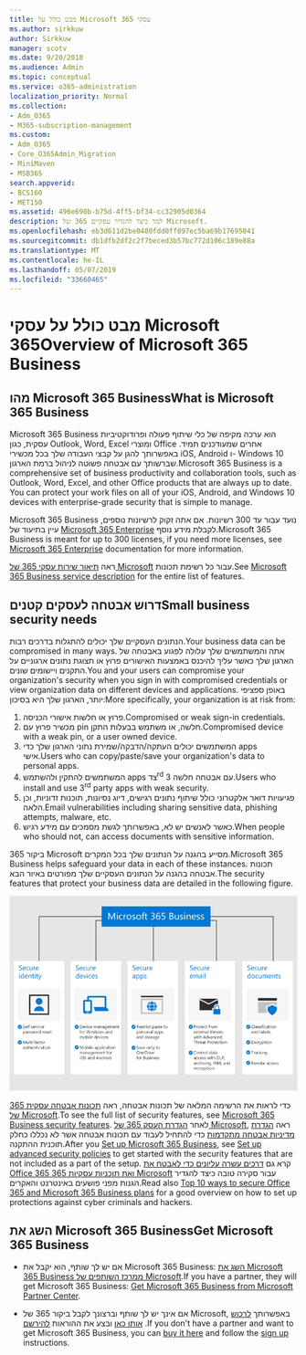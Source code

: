 ```yaml
---
title: מבט כולל על Microsoft 365 עסקי
ms.author: sirkkuw
author: Sirkkuw
manager: scotv
ms.date: 9/20/2018
ms.audience: Admin
ms.topic: conceptual
ms.service: o365-administration
localization_priority: Normal
ms.collection:
- Adm_O365
- M365-subscription-management
ms.custom:
- Adm_O365
- Core_O365Admin_Migration
- MiniMaven
- MSB365
search.appverid:
- BCS160
- MET150
ms.assetid: 496e690b-b75d-4ff5-bf34-cc32905d0364
description: למד כיצד להגדיר עסקיים 365 של Microsoft.
ms.openlocfilehash: eb3d611d2be0480fdd0ff897ec5ba69b17695041
ms.sourcegitcommit: db1dfb2df2c2f7beced3b57bc772d106c189e88a
ms.translationtype: MT
ms.contentlocale: he-IL
ms.lasthandoff: 05/07/2019
ms.locfileid: "33660465"
---
```

# <a name="overview-of-microsoft-365-business"></a><span data-ttu-id="cc07d-103">מבט כולל על עסקי Microsoft 365</span><span class="sxs-lookup"><span data-stu-id="cc07d-103">Overview of Microsoft 365 Business</span></span>

## <a name="what-is-microsoft-365-business"></a><span data-ttu-id="cc07d-104">מהו Microsoft 365 Business</span><span class="sxs-lookup"><span data-stu-id="cc07d-104">What is Microsoft 365 Business</span></span>

<span data-ttu-id="cc07d-p101">Microsoft 365 Business הוא ערכה מקיפה של כלי שיתוף פעולה ופרודוקטיביות עסקית, כגון Outlook,‏ Word,‏ Excel ומוצרי Office אחרים שמעודכנים תמיד. באפשרותך להגן על קבצי העבודה שלך בכל מכשירי iOS,‏ Android ו- Windows 10 שברשותך עם אבטחה פשוטה לניהול ברמת הארגון.</span><span class="sxs-lookup"><span data-stu-id="cc07d-p101">Microsoft 365 Business is a comprehensive set of business productivity and collaboration tools, such as Outlook, Word, Excel, and other Office products that are always up to date. You can protect your work files on all of your iOS, Android, and Windows 10 devices with enterprise-grade security that is simple to manage.</span></span>
  
<span data-ttu-id="cc07d-107">Microsoft 365 Business נועד עבור עד 300 רשיונות. אם אתה זקוק לרשיונות נוספים, עיין בתיעוד של [Microsoft 365 Enterprise](https://go.microsoft.com/fwlink/p/?linkid=860986) לקבלת מידע נוסף.</span><span class="sxs-lookup"><span data-stu-id="cc07d-107">Microsoft 365 Business is meant for up to 300 licenses, if you need more licenses, see [Microsoft 365 Enterprise](https://go.microsoft.com/fwlink/p/?linkid=860986) documentation for more information.</span></span>

<span data-ttu-id="cc07d-108">ראה [תיאור שירות עסקי 365 של Microsoft](https://docs.microsoft.com/office365/servicedescriptions/microsoft-365-business-service-description) עבור כל רשימת תכונות.</span><span class="sxs-lookup"><span data-stu-id="cc07d-108">See [Microsoft 365 Business service description](https://docs.microsoft.com/office365/servicedescriptions/microsoft-365-business-service-description) for the entire list of features.</span></span>
  
## <a name="small-business-security-needs"></a><span data-ttu-id="cc07d-109">דרוש אבטחה לעסקים קטנים</span><span class="sxs-lookup"><span data-stu-id="cc07d-109">Small business security needs</span></span>

<span data-ttu-id="cc07d-110">הנתונים העסקיים שלך יכולים להתגלות בדרכים רבות.</span><span class="sxs-lookup"><span data-stu-id="cc07d-110">Your business data can be compromised in many ways.</span></span> <span data-ttu-id="cc07d-111">אתה והמשתמשים שלך עלולה לפגוע באבטחה של הארגון שלך כאשר עליך להיכנס באמצעות האישורים פרוץ או תצוגת נתונים ארגוניים על התקנים ויישומים שונים.</span><span class="sxs-lookup"><span data-stu-id="cc07d-111">You and your users can compromise your organization's security when you sign in with compromised credentials or view organization data on different devices and applications.</span></span> <span data-ttu-id="cc07d-112">באופן ספציפי יותר, הארגון שלך היא בסיכון:</span><span class="sxs-lookup"><span data-stu-id="cc07d-112">More specifically, your organization is at risk from:</span></span>

1. <span data-ttu-id="cc07d-113">פרוץ או חלשות אישורי הכניסה.</span><span class="sxs-lookup"><span data-stu-id="cc07d-113">Compromised or weak sign-in credentials.</span></span>
2. <span data-ttu-id="cc07d-114">מכשיר פרוץ עם pin חלשה, או משתמש בבעלות התקן.</span><span class="sxs-lookup"><span data-stu-id="cc07d-114">Compromised device with a weak pin, or a user owned device.</span></span>
3. <span data-ttu-id="cc07d-115">המשתמשים יכולים העתקה/הדבקה/שמירת נתוני הארגון שלך כדי apps אישי.</span><span class="sxs-lookup"><span data-stu-id="cc07d-115">Users who can copy/paste/save your organization's data to personal apps.</span></span>
4. <span data-ttu-id="cc07d-116">המשתמשים להתקין ולהשתמש apps צד<sup>rd</sup> 3 עם אבטחה חלשה.</span><span class="sxs-lookup"><span data-stu-id="cc07d-116">Users who install and use 3<sup>rd</sup> party apps with weak security.</span></span>
5. <span data-ttu-id="cc07d-117">פגיעויות דואר אלקטרוני כולל שיתוף נתונים רגישים, דיוג נסיונות, תוכנות זדוניות, וכן הלאה.</span><span class="sxs-lookup"><span data-stu-id="cc07d-117">Email vulnerabilities including sharing sensitive data, phishing attempts, malware, etc.</span></span>
6. <span data-ttu-id="cc07d-118">כאשר לאנשים יש לא, באפשרותך לגשת מסמכים עם מידע רגיש.</span><span class="sxs-lookup"><span data-stu-id="cc07d-118">When people who should not, can access documents with sensitive information.</span></span>

<span data-ttu-id="cc07d-119">ביקור 365 Microsoft מסייע בהגנה על הנתונים שלך בכל המקרים.</span><span class="sxs-lookup"><span data-stu-id="cc07d-119">Microsoft 365 Business helps safeguard your data in each of these instances.</span></span> <span data-ttu-id="cc07d-120">תכונות אבטחה בהגנה על הנתונים העסקיים שלך מפורטים באיור הבא.</span><span class="sxs-lookup"><span data-stu-id="cc07d-120">The security features that protect your business data are detailed in the following figure.</span></span>

![איור המציג כיצד M365B מגן על העסק שלך.](media/m365businessvalueadd.png)

<span data-ttu-id="cc07d-122">כדי לראות את הרשימה המלאה של תכונות אבטחה, ראה [תכונות אבטחה עסקית 365 של Microsoft](security-features.md).</span><span class="sxs-lookup"><span data-stu-id="cc07d-122">To see the full list of security features, see [Microsoft 365 Business security features](security-features.md).</span></span> <span data-ttu-id="cc07d-123">לאחר [הגדרת העסק 365 של Microsoft](set-up.md), ראה [הגדרת מדיניות אבטחה מתקדמות](set-up-advanced-security.md) כדי להתחיל לעבוד עם תכונות אבטחה אשר לא נכללו כחלק תוכנית ההתקנה.</span><span class="sxs-lookup"><span data-stu-id="cc07d-123">After you [Set up Microsoft 365 Business](set-up.md), see [Set up advanced security policies](set-up-advanced-security.md) to get started with the security features that are not included as a part of the setup.</span></span> <span data-ttu-id="cc07d-124">קרא גם [דרכים עשרה עליונים כדי לאבטח את Office 365 ואת תוכניות עסקיות 365 Microsoft](https://docs.microsoft.com/office365/admin/security-and-compliance/secure-your-business-data) עבור סקירה טובה כיצד להגדיר הגנות מפני פושעים באינטרנט והאקרים.</span><span class="sxs-lookup"><span data-stu-id="cc07d-124">Read also [Top 10 ways to secure Office 365 and Microsoft 365 Business plans](https://docs.microsoft.com/office365/admin/security-and-compliance/secure-your-business-data) for a good overview on how to set up protections against cyber criminals and hackers.</span></span>

## <a name="get-microsoft-365-business"></a><span data-ttu-id="cc07d-125">השג את Microsoft 365 Business</span><span class="sxs-lookup"><span data-stu-id="cc07d-125">Get Microsoft 365 Business</span></span>

- <span data-ttu-id="cc07d-126">אם יש לך שותף, הוא יקבל את Microsoft 365 Business: [השג את Microsoft 365 Business ממרכז השותפים של Microsoft](get-microsoft-365-business.md#get-microsoft-365-business-from-microsoft-partner-center).</span><span class="sxs-lookup"><span data-stu-id="cc07d-126">If you have a partner, they will get Microsoft 365 Business: [Get Microsoft 365 Business from Microsoft Partner Center](get-microsoft-365-business.md#get-microsoft-365-business-from-microsoft-partner-center).</span></span>

- <span data-ttu-id="cc07d-127">אם אינך יש לך שותף וברצונך לקבל ביקור 365 של Microsoft, באפשרותך [לרכוש אותו כאן](https://www.microsoft.com/microsoft-365/business) ובצע את ההוראות [להירשם](sign-up.md) .</span><span class="sxs-lookup"><span data-stu-id="cc07d-127">If you don't have a partner and want to get Microsoft 365 Business, you can [buy it here](https://www.microsoft.com/microsoft-365/business) and follow the [sign up](sign-up.md) instructions.</span></span>